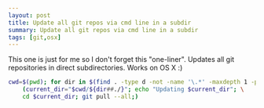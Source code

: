 ```yaml
---
layout: post
title: Update all git repos via cmd line in a subdir
summary: Update all git repos via cmd line in a subdir
tags: [git,osx]
---
```


This one is just for me so I don't forget this "one-liner". Updates all git repositories in direct subdirectories. Works on OS X :)


```bash
cwd=$(pwd); for dir in $(find . -type d -not -name '\.*' -maxdepth 1 -print); \
    (current_dir="$cwd/${dir##./}"; echo "Updating $current_dir"; \
    cd $current_dir; git pull --all;)
```
